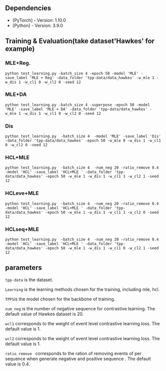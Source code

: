 ## Dependencies

* [PyTorch] - Version: 1.10.0
* [Python] - Version: 3.9.0


## Training & Evaluation(take dataset'Hawkes' for example)


### MLE+Reg.

```
python test_learning.py -batch_size 4 -epoch 50 -model 'MLE' -save_label 'MLE + Reg' -data_folder 'tpp-data/data_hawkes' -w_mle 1 -w_dis 1 -w_cl1 0 -w_cl2 0 -seed 12

```


### MLE+DA

```
python test_learning.py -batch_size 4 -superpose -epoch 50 -model 'MLE' -save_label 'MLE + DA' -data_folder 'tpp-data/data_hawkes' -w_mle 1 -w_dis 1 -w_cl1 0 -w_cl2 0 -seed 12

```


### Dis

```
python test_learning.py  -batch_size 4  -model 'MLE' -save_label 'Dis' -data_folder 'tpp-data/data_hawkes' -epoch 50 -w_mle 0 -w_dis 1 -w_cl1 0 -w_cl2 0 -seed 12

```


### HCL+MLE

```
python test_learning.py  -batch_size 4  -num_neg 20 -ratio_remove 0.4 -model 'HCL' -save_label 'HCL+MLE ' -data_folder 'tpp-data/data_hawkes' -epoch 50 -w_mle 1 -w_dis 1 -w_cl1 1 -w_cl2 1 -seed 12

```


### HCLeve+MLE

```
python test_learning.py  -batch_size 4  -num_neg 20 -ratio_remove 0.4 -model 'HCL' -save_label 'HCL+MLE ' -data_folder 'tpp-data/data_hawkes' -epoch 50 -w_mle 1 -w_dis 1 -w_cl1 1 -w_cl2 0 -seed 12
```


### HCLseq+MLE

```
python test_learning.py  -batch_size 4  -num_neg 20 -ratio_remove 0.4 -model 'HCL' -save_label 'HCL+MLE ' -data_folder 'tpp-data/data_hawkes' -epoch 50 -w_mle 1 -w_dis 1 -w_cl1 0 -w_cl2 1 -seed 12

```


## parameters


```tpp-data``` is the dataset.


```Learning``` is the learning methods chosen for the training, including mle, hcl.


```TPPS```is the model chosen for the backbone of training.


```num_neg``` is the number of negative sequence for contrastive learning. The default value of Hawkes dataset is 20.


```wcl1``` corresponds to the weight of event level contrastive learning loss. The default value is 1.


```wcl2``` corresponds to the weight of event level contrastive learning loss. The default value is 1.


```ratio_remove ``` corresponds to the ration of removing events of per sequence when generate negative and positive sequence . The default value is 0.4.



